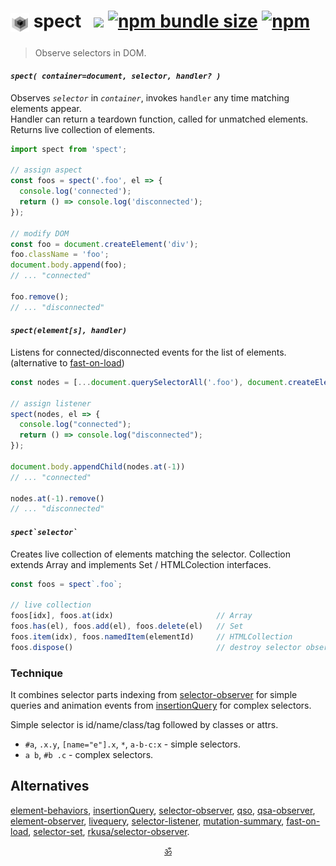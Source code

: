 <!--
<p align="center">▶ <a href="https://codepen.io/dyv/pen/oNXXZEb" target="_blank"><strong>Run</strong></a></p>
<br/>
-->

# <sub><img alt="subscript" src="./logo2.svg" height=30 /></sub> spect   <a href="https://github.com/spectjs/spect/actions/workflows/test.yml"><img src="https://github.com/spectjs/spect/actions/workflows/test.yml/badge.svg"/></a> <a href="https://bundlephobia.com/result?p=spect"><img alt="npm bundle size" src="https://img.shields.io/bundlephobia/minzip/spect?label=size"></a> <a href="https://npmjs.org/package/spect"><img alt="npm" src="https://img.shields.io/npm/v/spect"></a>

> Observe selectors in DOM.

#### _`spect( container=document, selector, handler? )`_

Observes _`selector`_ in _`container`_, invokes `handler` any time matching elements appear.<br/>
Handler can return a teardown function, called for unmatched elements.<br/>
Returns live collection of elements.

```js
import spect from 'spect';

// assign aspect
const foos = spect('.foo', el => {
  console.log('connected');
  return () => console.log('disconnected');
});

// modify DOM
const foo = document.createElement('div');
foo.className = 'foo';
document.body.append(foo);
// ... "connected"

foo.remove();
// ... "disconnected"
```

#### _`spect(element[s], handler)`_

Listens for connected/disconnected events for the list of elements. (alternative to [fast-on-load](https://www.npmjs.com/package/fast-on-load))

```js
const nodes = [...document.querySelectorAll('.foo'), document.createElement('div')];

// assign listener
spect(nodes, el => {
  console.log("connected");
  return () => console.log("disconnected");
});

document.body.appendChild(nodes.at(-1))
// ... "connected"

nodes.at(-1).remove()
// ... "disconnected"
```

#### _<code>spect\`selector\`</code>_

Creates live collection of elements matching the selector. Collection extends Array and implements Set / HTMLColection interfaces.

```js
const foos = spect`.foo`;

// live collection
foos[idx], foos.at(idx)                       // Array
foos.has(el), foos.add(el), foos.delete(el)   // Set
foos.item(idx), foos.namedItem(elementId)     // HTMLCollection
foos.dispose()                                // destroy selector observer / unsubscribe
```

### Technique

It combines selector parts indexing from [selector-observer](https://github.com/josh/selector-observer) for simple queries and animation events from [insertionQuery](https://github.com/naugtur/insertionQuery) for complex selectors.

Simple selector is id/name/class/tag followed by classes or attrs.

* `#a`, `.x.y`, `[name="e"].x`, `*`, `a-b-c:x` - simple selectors.
* `a b`, `#b .c` - complex selectors.

<!--
## Examples

<details><summary>Hello World</summary>

```html
<div class="user">{{ user.name || "Loading..." }}</div>

<script type="module">
  import spect from 'spect'
  import templize from 'templize'

  // initialize template
  spect('.user', async el => templize(el, {
    user: (await fetch('/user')).json() // value is available when resolved
  }))
</script>
```
</details>

<details><summary>Timer</summary>

```html
<time class="timer">{{ count }}</time>
<time class="timer">{{ count }}</time>

<script type="module">
  import spect from 'spect'
  import templize from 'templize'

  spect('.timer', timer => {
    const params = templize(timer, { count: 0 })
    const id = setInterval(() => params.count++, 1000)
    return () => clearInterval(id)
  })
</script>
```
</details>

<details><summary>Counter</summary>

```html
<output id="count">{{ count }}</output>
<button id="inc" onclick="{{ inc }}">+</button>
<button id="dec" onclick="{{ dec }}">-</button>

<script type="module">
  import spect from 'spect'
  import v from 'value-ref'
  import templize from 'templize'

  const count = v(0)
  spect('#count', el => templize(el, { count }))

  // bind events via HTML template
  spect('#inc', el => templize(el, { inc: () => count.value++ }))
  spect('#dec', el => templize(el, { dec: () => count.value-- }))
</script>
```
</details>

<details><summary>Todo list</summary>

```html
<form class="todo-form">
  <label for="add-todo">
    <span>Add Todo</span>
    <input name="text" required>
  </label>
  <button type="submit">Add</button>
  <ul class="todo-list">{{ todos }}<ul>
</form>

<script type="module">
  import spect from 'spect'
  import v from 'value-ref'
  import h from 'hyperf'
  import tpl from 'templize'

  const todos = v([])

  spect('.todo-list', el => tpl(el, {
    todos: v.from(todos, item => h`<li>${ item.text }</li>`)
  }))

  spect('.todo-form', form => form.addEventListener('submit', e => {
    e.preventDefault()
    if (!form.checkValidity()) return
    todos.value = [...todos.value, { text: form.text.value }]
    form.reset()
  }))
</script>
```
</details>

<details><summary>Form validator</summary>

```html
<form id="email-form">
  <label for="email">Please enter an email address:</label>
  <input id="email" onchange={{ validate }}/>
  The address is {{ valid ? "valid" : "invalid" }}
</form>

<script type="module">
  import spect from 'spect'
  import templize from 'templize'

  const isValidEmail = s => /.+@.+\..+/i.test(s)

  spect('#email-form', form => {
    const params = templize(form, {
      valid: false,
      validate: () => params.valid = isValidEmail(e.target.value)
    })
  })
</script>
```
</details>

<details><summary>Prompt</summary>

```html
<dialog class="dialog" open={{showPrompt}}>
  Proceed?
  <menu>
    <button onclick={{cancel}}>Cancel</button>
    <button onclick={{confirm}}>Confirm</button>
  </menu>
</dialog>

<script>
import v from 'value-ref'
import spect from 'spect'

spect('.dialog', el => {
  const showPrompt = v(false), proceed = v(false)
  templize(el, {
    showPrompt, proceed,
    cancel() {showPrompt.value = proceed.value = false;},
    confirm() {showPrompt.value = false; proceed.value = true;}
  })
})
</script>
```
</details>

[See all examples](examples).
-->

<!--
## Best Buddies

* [value-ref](https://github.com/spectjs/value-ref) − value container with observable interface. Indispensible for reactive data.
* [templize](https://github.com/spectjs/templize) − DOM buddy - hooks up reactive values to template parts.
* [hyperf](https://github.com/spectjs/hyperf) − builds HTML fragments with reactive fields.
* [subscribable-things](https://github.com/chrisguttandin/subscribable-things) − collection of observables for different browser APIs.
-->
<!-- * [element-props](https://github.com/spectjs/element-props) − unified access to element props with observable support. Comes handy for organizing components. -->
<!-- * [strui](https://github.com/spectjs/strui) − collection of UI streams, such as router, storage etc. Comes handy for building complex reactive web-apps (spect, rxjs etc). -->


## Alternatives

[element-behaviors](https://github.com/lume/element-behaviors),
[insertionQuery](https://github.com/naugtur/insertionQuery),
[selector-observer](https://github.com/josh/selector-observer),
[qso](https://www.npmjs.com/package/qso),
[qsa-observer](https://www.npmjs.com/package/qsa-observer),
[element-observer](https://github.com/WebReflection/element-observer),
[livequery](https://github.com/hazzik/livequery),
[selector-listener](https://github.com/csuwildcat/SelectorListener),
[mutation-summary](https://github.com/rafaelw/mutation-summary),
[fast-on-load](https://ghub.io/fast-on-load),
[selector-set](https://github.com/josh/selector-set),
[rkusa/selector-observer](https://github.com/rkusa/selector-observer).

<p align="center"><a href="https://krishnized.com/license/">ॐ</a></p>
